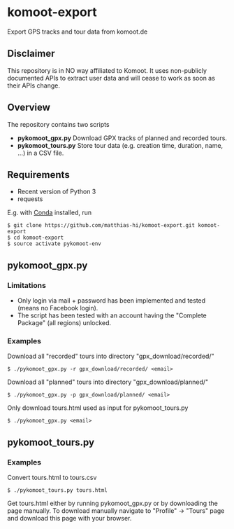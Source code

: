 # komoot-export

Export GPS tracks and tour data from komoot.de

## Disclaimer

This repository is in NO way affiliated to Komoot. It uses non-publicly documented APIs to extract user data and will cease to work as soon as their APIs change.

## Overview

The repository contains two scripts

* __pykomoot_gpx.py__ Download GPX tracks of planned and recorded tours.
* __pykomoot_tours.py__ Store tour data (e.g. creation time, duration, name, ...) in a CSV file.

## Requirements

* Recent version of Python 3
* requests

E.g. with [Conda](https://conda.io/docs/ "Conda") installed, run

```
$ git clone https://github.com/matthias-hi/komoot-export.git komoot-export
$ cd komoot-export
$ source activate pykomoot-env
```

## pykomoot_gpx.py

### Limitations

* Only login via mail + password has been implemented and tested (means no Facebook login).
* The script has been tested with an account having the "Complete Package" (all regions) unlocked.

### Examples

Download all "recorded" tours into directory "gpx_download/recorded/"
```
$ ./pykomoot_gpx.py -r gpx_download/recorded/ <email>
```

Download all "planned" tours into directory "gpx_download/planned/"
```
$ ./pykomoot_gpx.py -p gpx_download/planned/ <email>
```

Only download tours.html used as input for pykomoot_tours.py
```
$ ./pykomoot_gpx.py <email>
```

## pykomoot_tours.py

### Examples

Convert tours.html to tours.csv
```
$ ./pykomoot_tours.py tours.html
```

Get tours.html either by running pykomoot_gpx.py or by downloading the page manually. To download manually navigate to "Profile" -> "Tours" page and download this page with your browser.

